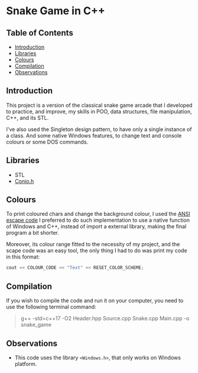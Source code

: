 # Snake Game in C++

## Table of Contents
* [Introduction](#Introduction)
* [Libraries](#Libraries)
* [Colours](#Colours)
* [Compilation](#Compilation)
* [Observations](#Observations)

## Introduction
This project is a version of the classical snake game arcade that I developed to practice, and improve, my skills in  POO, data structures, file manipulation, C++, and its STL.

I've also used the Singleton design pattern, to have only a single instance of a class. And some native Windows features, to change text and console colours or some DOS commands. 



## Libraries
- STL
- [Conio.h](https://bit.ly/2yTfPUe)

## Colours
To print coloured chars and change the background colour, I used the [ANSI escape code](https://bit.ly/3euJ1R5) I preferred to do such implementation to use a native function of Windows and C++, instead of import a external library,  making the final program a bit shorter.

 Moreover, its colour range fitted to the necessity of my project, and the scape code was an easy tool, the only thing I had to do was print my code in this format:


 
```cpp
cout << COLOUR_CODE << "Text" << RESET_COLOR_SCHEME;
```


## Compilation
If you wish to compile the code and run it on your computer, you need to use the following terminal command:
> g++ -std=c++17 -O2 Header.hpp Source.cpp Snake.cpp Main.cpp -o snake_game

## Observations
* This code uses the library ```<Windows.h>```, that only works on Windows platform.




